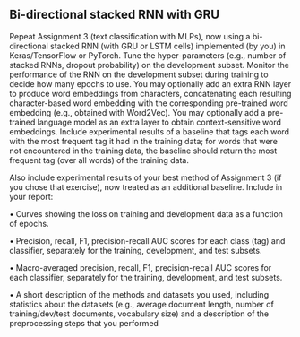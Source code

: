 ## Bi-directional stacked RNN with GRU

Repeat Assignment 3 (text classification with MLPs), now using a bi-directional
stacked RNN (with GRU or LSTM cells) implemented (by you) in Keras/TensorFlow or
PyTorch. Tune the hyper-parameters (e.g., number of stacked RNNs, dropout probability) on
the development subset. Monitor the performance of the RNN on the development subset
during training to decide how many epochs to use. You may optionally add an extra RNN
layer to produce word embeddings from characters, concatenating each
resulting character-based word embedding with the corresponding pre-trained word
embedding (e.g., obtained with Word2Vec). You may optionally add a pre-trained language
model as an extra layer to obtain context-sensitive word embeddings. 
Include experimental results of a baseline that tags each word with the most
frequent tag it had in the training data; for words that were not encountered in the training
data, the baseline should return the most frequent tag (over all words) of the training data.


Also include experimental results of your best method of Assignment 3 (if you chose
that exercise), now treated as an additional baseline. Include in your report:

• Curves showing the loss on training and development data as a function of epochs.

• Precision, recall, F1, precision-recall AUC scores for each class (tag) and classifier,
separately for the training, development, and test subsets.

• Macro-averaged precision, recall, F1, precision-recall AUC scores for each classifier,
separately for the training, development, and test subsets.

• A short description of the methods and datasets you used, including statistics about
the datasets (e.g., average document length, number of training/dev/test documents,
vocabulary size) and a description of the preprocessing steps that you performed
